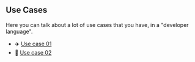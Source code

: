 ## Use Cases
Here you can talk about a lot of use cases that you have, in a "developer language".

- ✈️ [Use case 01](/docs/usecases/usecase01)
- 🚁 [Use case 02](/docs/usecases/usecase02)
